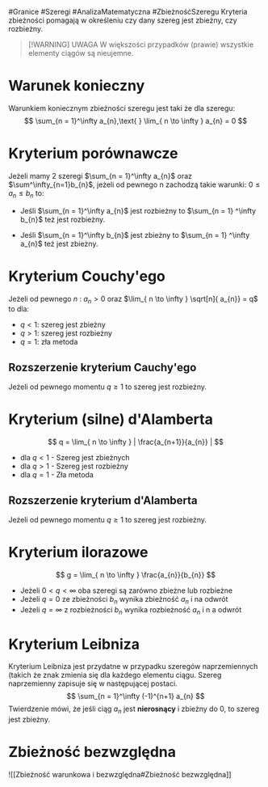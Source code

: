 #Granice #Szeregi #AnalizaMatematyczna #ZbieżnośćSzeregu
Kryteria zbieżności pomagają w określeniu czy dany szereg jest zbieżny, czy rozbieżny.

> [!WARNING] UWAGA
> W większości przypadków (prawie) wszystkie elementy ciągów są nieujemne.
# Warunek konieczny
Warunkiem koniecznym zbieżności szeregu jest taki że dla szeregu:
$$
\sum_{n = 1}^\infty a_{n},\text{         } \lim_{ n \to \infty } a_{n} = 0
$$
# Kryterium porównawcze
Jeżeli mamy 2 szeregi $\sum_{n = 1}^\infty a_{n}$ oraz $\sum^\infty_{n=1}b_{n}$, jeżeli od pewnego n zachodzą takie warunki: $0 \leq a_{n} \leq b_{n}$ to:

- Jeśli $\sum_{n = 1}^\infty a_{n}$ jest rozbieżny to  $\sum_{n = 1} ^\infty  b_{n}$ też jest rozbieżny.

- Jeśli $\sum_{n = 1}^\infty b_{n}$ jest zbieżny to $\sum_{n = 1} ^\infty a_{n}$ też jest zbieżny.
# Kryterium Couchy'ego
Jeżeli od pewnego $n$ : $a_{n} > 0$ oraz $\lim_{ n \to \infty } \sqrt[n]{ a_{n}} = q$ to dla:
- $q < 1$: szereg jest zbieżny
- $q > 1$: szereg jest rozbieżny
- $q = 1$: zła metoda
## Rozszerzenie kryterium Cauchy'ego
Jeżeli od pewnego momentu $q \geq 1$ to szereg jest rozbieżny. 
# Kryterium (silne) d'Alamberta
$$
q = \lim_{ n \to \infty } | \frac{a_{n+1}}{a_{n}} | 
$$
- dla $q < 1$ - Szereg jest zbieżnych
- dla $q > 1$ - Szereg jest rozbieżny
- dla $q=1$ - Zła metoda 
## Rozszerzenie kryterium d'Alamberta
Jeżeli od pewnego momentu $q \geq 1$ to szereg jest rozbieżny.
# Kryterium ilorazowe
$$
g = \lim_{ n \to \infty } \frac{a_{n}}{b_{n}}
$$
- Jeżeli $0 < q < \infty$ oba szeregi są zarówno zbieżne lub rozbieżne
- Jeżeli $q = 0$ ze zbieżności $b_{n}$ wynika zbieżność $a_{n}$ i na odwrót
- Jeżeli $q = \infty$ z rozbieżności $b_{n}$ wynika rozbieżność $a_{n}$ i n a odwrót
# Kryterium Leibniza
Kryterium Leibniza jest przydatne w przypadku szeregów naprzemiennych (takich że znak zmienia się dla każdego elementu ciągu. Szereg naprzemienny zapisuje się w następującej postaci.
$$
\sum_{n = 1}^\infty (-1)^{n+1} a_{n}
$$
Twierdzenie mówi, że jeśli ciąg $a_{n}$ jest **nierosnący** i zbieżny do $0$, to szereg jest zbieżny.
# Zbieżność bezwzględna
![[Zbieżność warunkowa i bezwzględna#Zbieżność bezwzględna]]
